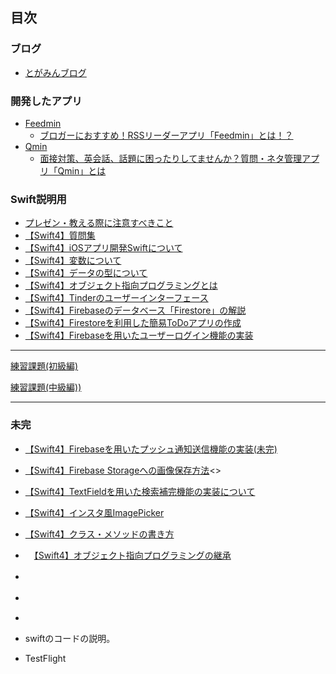 ## 目次

### ブログ

* [とがみんブログ](https://togamin.com/)

### 開発したアプリ

* [Feedmin](https://itunes.apple.com/jp/app/feedmin/id1407627703?mt=8)
  * [ブロガーにおすすめ！RSSリーダーアプリ「Feedmin」とは！？](https://togamin.com/2018/07/13/feedmin01/)
* [Qmin](https://itunes.apple.com/jp/app/qmin/id1434789530?mt=8&ign-mpt=uo%3D4)
  * [面接対策、英会話、話題に困ったりしてませんか？質問・ネタ管理アプリ「Qmin」とは](https://togamin.com/2018/09/07/appqmin/)

### Swift説明用

* [プレゼン・教える際に注意すべきこと](documents/howToTeach.md)
* [【Swift4】質問集](documents/question.md)
* [【Swift4】iOSアプリ開発Swiftについて](documents/swift.md)
* [【Swift4】変数について](documents/varlet.md)
* [【Swift4】データの型について](documents/data.md)
* [【Swift4】オブジェクト指向プログラミングとは](documents/object.md)
* [【Swift4】Tinderのユーザーインターフェース](documents/Tinder2.md)
* [【Swift4】Firebaseのデータベース「Firestore」の解説](documents/FirestoreQiita.md)
* [【Swift4】Firestoreを利用した簡易ToDoアプリの作成](documents/FireStore.md)
* [【Swift4】Firebaseを用いたユーザーログイン機能の実装](documents/FireAuth.md)



------------------------------------------------------------------------------



[練習課題(初級編)](homework/practice01/practice01.md)



[練習課題(中級編))](homework/practice02/practice02.md)



------------------------------------------------------------------------------

<h3>未完</h3>

* [【Swift4】Firebaseを用いたプッシュ通知送信機能の実装(未完)](documents/PushNotification.md)
* [【Swift4】Firebase Storageへの画像保存方法](documents/FireStorage.md)<>
* [【Swift4】TextFieldを用いた検索補完機能の実装について](documents/SearchSample.md)
* [【Swift4】インスタ風ImagePicker](documents/InstaImagePicker.md)
* [【Swift4】クラス・メソッドの書き方](documents/howClass.md)
* 　[【Swift4】オブジェクト指向プログラミングの継承](documents/threeContents.md)
* 　
* 　
* 

* swiftのコードの説明。
* TestFlight